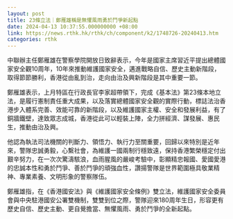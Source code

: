 ```yaml
---
layout: post
title: 23條立法｜鄭雁雄稱是無懼風雨勇於鬥爭新起點
date: 2024-04-13 10:37:55.000000000 +08:00
link: https://news.rthk.hk/rthk/ch/component/k2/1748726-20240413.htm
categories: rthk
---
```


中聯辦主任鄭雁雄在警察學院開放日致辭表示，今年是國家主席習近平提出總體國家安全觀10周年，10年來推動維護國家安全，邁進戰略自信、歷史主動新階段，取得節節勝利，香港從由亂到治，走向由治及興新階段是其中重要一節。

鄭雁雄表示，上月特區在行政長官李家超帶領下，完成《基本法》第23條本地立法，是履行憲制責任重大成果，以及落實總體國家安全觀的實際行動，標誌法治香港步入體系完善、效能可靠的新階段，以及維護國家主權、安全和發展利益，有了銅牆鐵壁，達致眾志成城，香港從此可以輕裝上陣，全力拼經濟、謀發展、惠民生，推動由治及興。

他認為執法司法機關的判斷力、領悟力、執行力至關重要，回歸以來特別是近年來，警隊忠誠勇毅，心繫社會，為維護一國兩制行穩致遠，保持香港繁榮穩定付出艱辛努力，在一次次驚濤駭浪，血雨腥風的嚴峻考驗中，彰顯精忠報國、愛國愛港的忠誠本性和勇於鬥爭、善於鬥爭的頑強血性，讚揚警隊是世界範圍極具敬業精神、專業素養、文明形象的警察隊伍。

鄭雁雄指，在《香港國安法》與《維護國家安全條例》雙立法，維護國家安全委員會與中央駐港國安公署雙機制，雙雙到位之際，警隊迎來180周年生日，形容更有歷史自信、歷史主動、更自覺擔當、無懼風雨、勇於鬥爭的全新起點。
